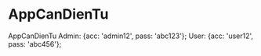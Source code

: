 # AppCanDienTu
AppCanDienTu
Admin: {acc: 'admin12', pass: 'abc123'};
User: {acc: 'user12', pass: 'abc456'};
